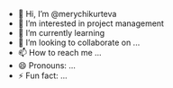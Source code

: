 - 👋 Hi, I’m @merychikurteva
- 👀 I’m interested in project management 
- 🌱 I’m currently learning 
- 💞️ I’m looking to collaborate on ...
- 📫 How to reach me ...
- 😄 Pronouns: ...
- ⚡ Fun fact: ...

<!---
merychikurteva/merychikurteva is a ✨ special ✨ repository because its `README.md` (this file) appears on your GitHub profile.
You can click the Preview link to take a look at your changes.
--->
